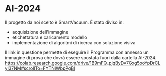# AI-2024

Il progetto da noi scelto è SmartVacuum. 
È stato diviso in:
- acquisizione dell'immagine
- etichettatura e caricamento modello
- implementazione di algoritmi di ricerca con soluzione visiva

Il link in questione permette di eseguire il Programma con annesso un immagine di prova che dovrà essere spostata fuori dalla cartella 
AI-2024. 
https://colab.research.google.com/drive/1B9mFQ_pjqByDv7Gxg5ooYpDrCLyI37NM#scrollTo=FYTNlWbpPgBI
